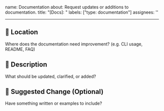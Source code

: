 name: Documentation
about: Request updates or additions to documentation.
title: "[Docs]: "
labels: ["type: documentation"]
assignees: ''

---

## 📌 Location

Where does the documentation need improvement? (e.g. CLI usage, README, FAQ)

## 📝 Description

What should be updated, clarified, or added?

## 🚀 Suggested Change (Optional)

Have something written or examples to include?

